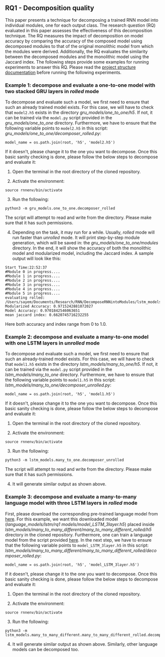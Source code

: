 ## RQ1 - Decomposition quality
This paper presents a technique for decomposing a trained RNN model into individual modules, one for each output class. The research question (RQ) evaluated in this paper assesses the effectiveness of this decomposition technique. The RQ measures the impact of decomposition on model accuracy by comparing the accuracy of the composed model using decomposed modules to that of the original monolithic model from which the modules were derived. Additionally, the RQ evaluates the similarity between the decomposed modules and the monolithic model using the Jaccard index. The following steps provide some examples for running experiments to answer this RQ. Please read the [project structure documentation](/tutorial/structure.md) before running the following experiments.

### Example 1: decompose and evaluate a one-to-one model with two stacked GRU layers in *rolled* mode
To decompose and evaluate such a model, we first need to ensure that such an already trained model exists. For this case, we will have to check that `model2.h5` exists in the directory *gru_models/one_to_one/h5*. If not, it can be trained via the `model.py` script provided in the *gru_models/one_to_one* directory. Furthermore, we have to ensure that the following variable points to `model2.h5` in this script: *gru_models/one_to_one/decomposer_rolled.py*:
```
model_name = os.path.join(root, 'h5', 'model2.h5')
```
If it doesn't, please change it to the one you want to decompose. Once this basic sanity checking is done, please follow the below steps to decompose and evaluate it:

1. Open the terminal in the root directory of the cloned repository. 

2. Activate the environment:
```
source rnnenv/bin/activate
```
3. Run the following:
```
python3 -m gru_models.one_to_one.decomposer_rolled
```
The script will attempt to read and write from the directory. Please make sure that it has such permissions. 

4. Depending on the task, it may run for a while. Usually, *rolled* mode will run faster than *unrolled* mode. It will print step-by-step module generation, which will be saved in: the *gru_models/one_to_one/modules* directory. In the end, it will show the accuracy of both the monolithic model and modularized model, including the Jaccard index. A sample output will look like this: 
```
Start Time:22:52:37
#Module 0 in progress....
#Module 1 in progress....
#Module 2 in progress....
#Module 3 in progress....
#Module 4 in progress....
#Module 5 in progress....
evaluating rolled: /Users/sayem/Documents/Research/RNN/DecomposeRNNintoModules/lstm_models/one_to_one/h5/model1.h5
Modularized Accuracy: 0.9715242881072027
Model Accuracy: 0.9701842546063651
mean jaccard index: 0.6620745716232255
```
Here both accuracy and index range from 0 to 1.0.

### Example 2: decompose and evaluate a many-to-one model with one LSTM layers in *unrolled* mode
To decompose and evaluate such a model, we first need to ensure that such an already-trained model exists. For this case, we will have to check that `model1.h5` exists in the directory *lstm_models/many_to_one/h5*. If not, it can be trained via the `model.py` script provided in the *lstm_models/many_to_one* directory. Furthermore, we have to ensure that the following variable points to `model1.h5` in this script: *lstm_models/many_to_one/decomposer_unrolled.py*:
```
model_name = os.path.join(root, 'h5', 'model1.h5')
```
If it doesn't, please change it to the one you want to decompose. Once this basic sanity checking is done, please follow the below steps to decompose and evaluate it:

1. Open the terminal in the root directory of the cloned repository. 

2. Activate the environment:
```
source rnnenv/bin/activate
```
3. Run the following:
```
python3 -m lstm_models.many_to_one.decomposer_unrolled
```
The script will attempt to read and write from the directory. Please make sure that it has such permissions. 

4. It will generate similar output as shown above.

### Example 3: decompose and evaluate a many-to-many language model with three LSTM layers in *rolled* mode
First, please download the corresponding pre-trained language model from [here](https://doi.org/10.57967/hf/0307). For this example, we want this downloaded model (*language_models/lstm/rq1 models/model_LSTM_3layer.h5*) placed inside *lstm_models/many_to_many_different/many_to_many_different_rolled/h5* directory in the cloned repository. Furthermore, one can train a language model from the script provided [here](https://doi.org/10.57967/hf/0307). In the next step, we have to ensure that the following variable points to `model_LSTM_3layer.h5` in this script: *lstm_models/many_to_many_different/many_to_many_different_rolled/decomposer_rolled.py*:
```
model_name = os.path.join(root, 'h5', 'model_LSTM_3layer.h5')
```
If it doesn't, please change it to the one you want to decompose. Once this basic sanity checking is done, please follow the below steps to decompose and evaluate it:

1. Open the terminal in the root directory of the cloned repository. 

2. Activate the environment:
```
source rnnenv/bin/activate
```
3. Run the following:
```
python3 -m lstm_models.many_to_many_different.many_to_many_different_rolled.decomposer_rolled
```
4. It will generate similar output as shown above. Similarly, other language models can be decomposed too.
